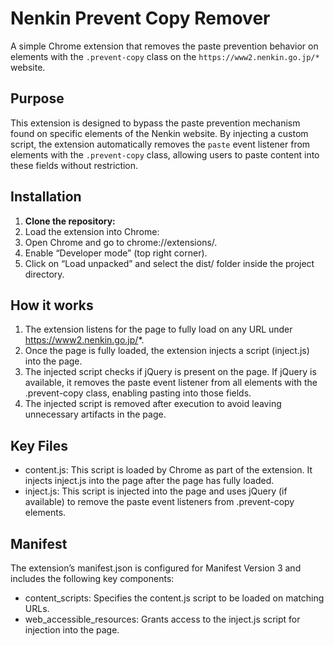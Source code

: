 # Nenkin Prevent Copy Remover

A simple Chrome extension that removes the paste prevention behavior on elements with the `.prevent-copy` class on the `https://www2.nenkin.go.jp/*` website.

## Purpose

This extension is designed to bypass the paste prevention mechanism found on specific elements of the Nenkin website. By injecting a custom script, the extension automatically removes the `paste` event listener from elements with the `.prevent-copy` class, allowing users to paste content into these fields without restriction.

## Installation

1. **Clone the repository:**
2. Load the extension into Chrome:
3. Open Chrome and go to chrome://extensions/.
4. Enable “Developer mode” (top right corner).
5. Click on “Load unpacked” and select the dist/ folder inside the project directory.

## How it works

1. The extension listens for the page to fully load on any URL under https://www2.nenkin.go.jp/*.
2. Once the page is fully loaded, the extension injects a script (inject.js) into the page.
3. The injected script checks if jQuery is present on the page. If jQuery is available, it removes the paste event listener from all elements with the .prevent-copy class, enabling pasting into those fields.
4. The injected script is removed after execution to avoid leaving unnecessary artifacts in the page.

## Key Files

- content.js: This script is loaded by Chrome as part of the extension. It injects inject.js into the page after the page has fully loaded.
- inject.js: This script is injected into the page and uses jQuery (if available) to remove the paste event listeners from .prevent-copy elements.

## Manifest

The extension’s manifest.json is configured for Manifest Version 3 and includes the following key components:

- content_scripts: Specifies the content.js script to be loaded on matching URLs.
- web_accessible_resources: Grants access to the inject.js script for injection into the page.

